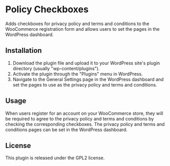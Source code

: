 # Policy Checkboxes

Adds checkboxes for privacy policy and terms and conditions to the WooCommerce registration form and allows users to set the pages in the WordPress dashboard.

## Installation

1. Download the plugin file and upload it to your WordPress site's plugin directory (usually "wp-content/plugins").
2. Activate the plugin through the "Plugins" menu in WordPress.
3. Navigate to the General Settings page in the WordPress dashboard and set the pages to use as the privacy policy and terms and conditions.

## Usage

When users register for an account on your WooCommerce store, they will be required to agree to the privacy policy and terms and conditions by checking the corresponding checkboxes. The privacy policy and terms and conditions pages can be set in the WordPress dashboard.

## License

This plugin is released under the GPL2 license.
